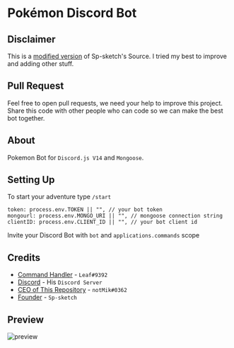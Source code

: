   <h1>
    Pokémon Discord Bot
  </h1>
  <p>

</p>

## Disclaimer

This is a [modified version](https://github.com/sp-sketch/pokemonbot) of Sp-sketch's Source. I tried my best to improve and adding other stuff.

## Pull Request

Feel free to open pull requests, we need your help to improve this project. Share this code with other people who can code so we can make the best bot together.

## About

Pokemon Bot for `Discord.js V14` and `Mongoose`.

## Setting Up

To start your adventure type `/start`

```
token: process.env.TOKEN || "", // your bot token
mongourl: process.env.MONGO_URI || "", // mongoose connection string
clientID: process.env.CLIENT_ID || "", // your bot client id
```

Invite your Discord Bot with `bot` and `applications.commands` scope

## Credits

-   [Command Handler](https://youtu.be/Xg79FW1Dm9E) - `Leaf#9392`
-   [Discord](https://discord.gg/yfD2Vmnr6F) - His `Discord Server`
-   [CEO of This Repository](https://github.com/GioGio03) - `notMik#0362`
-   [Founder](https://github.com/sp-sketch/pokemonbot) - `Sp-sketch`

## Preview

![preview](https://media.discordapp.net/attachments/1032592227584712754/1046365081346261022/preview.png)
